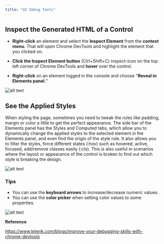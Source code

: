 ```yaml
---
title: "UI Debug Tools"
---
```


## Inspect the Generated HTML of a Control

* **Right-click** an element and select the **Inspect Element** from the **context menu**. That will open Chrome DevTools and highlight the element that you clicked on.

* **Click the Inspect Element button** (Ctrl+Shift+C) inspect-icon on the top left corner of Chrome DevTools and **hover** over the control.

* **Right-click** on an element logged in the console and choose "**Reveal in Elements panel.**"

![alt text](https://d585tldpucybw.cloudfront.net/sfimages/default-source/aspnet/inspectelements.gif?sfvrsn=cc13f909_1 "Inspect element")


## See the Applied Styles

When styling the page, sometimes you need to tweak the rules like padding, margin or color a little to get the perfect appearance. The side bar of the Elements panel has the Styles and Computed tabs, which allow you to dynamically change the applied styles to the selected element in the Elements panel, and even find the origin of the style rule. It also allows you to filter the styles, force different states (:hov) such as hovered, active, focused, add/remove classes easily (:cls). This is also useful in scenarios where the layout or appearance of the control is broken to find out which style is breaking the design.

![alt text](https://d585tldpucybw.cloudfront.net/sfimages/default-source/aspnet/inspectelements.gif?sfvrsn=cc13f909_1 "Inspect element")

### Tips

* You can use the **keyboard arrows** to increase/decrease numeric values.
* You can use the **color picker** when setting color values to some properties.

![alt text](https://d585tldpucybw.cloudfront.net/sfimages/default-source/aspnet/showcolorpicker.png?sfvrsn=89739546_1 "Inspect element")


**Reference**

https://www.telerik.com/blogs/improve-your-debugging-skills-with-chrome-devtools

